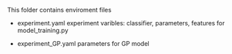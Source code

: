 This folder contains enviroment files

* experiment.yaml 
experiment varibles: classifier, parameters, features for model_training.py

* experiment_GP.yaml
parameters for GP model